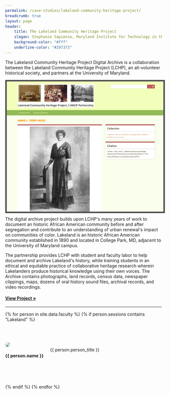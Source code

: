 ```yaml
---
permalink: /case-studies/lakeland-community-heritage-project/
breadcrumb: true
layout: page
header: 
    title: The Lakeland Community Heritage Project
    slogan: Stephanie Sapienza, Maryland Institute for Technology in the Humanities and Violetta Sharps Jones, local historian and genealogist
    background-color: "#fff"
    underline-color: "#297373"
---
```




The Lakeland Community Heritage Project Digital Archive is a collaboration between the Lakeland Community Heritage Project (LCHP), an all-volunteer historical society, and partners at the University of Maryland.

<img src="../../images/case-studies/Lakeland-screenshot1.png" style="float:left; border: 5px solid #555; margin-bottom: 10px;"/>

The digital archive project builds upon LCHP's many years of work to document an historic African American community before and after segregation and contribute to an understanding of urban renewal's impact on communities of color. Lakeland is an historic African American community established in 1890 and located in College Park, MD, adjacent to the University of Maryland campus. 

The partnership provides LCHP with student and faculty labor to help document and archive Lakeland's history, while training students in an ethical and equitable practice of collaborative heritage research wherein Lakelanders produce historical knowledge using their own voices. The Archive contains photographs, land records, census data, newspaper clippings, maps, dozens of oral history sound files, archival records, and video recordings. 

#### [View Project »](https://mith.umd.edu/research/lakeland/)  

---

{% for person in site.data.faculty %}
{% if person.sessions contains "Lakeland" %}

<div class="row" style="margin-top: 4rem; margin-bottom: 4rem; align-items: center;">

<div class="medium-4 columns" style="padding-right: 50px;">
    <img src="../../images/people/{{ person.img }}" style="max-width: 150px; border-radius: 50%;"/>
</div>

<div class="medium-8 columns">
    <h4 style="font-weight: bold;">{{ person.name }}</h4>
    {{ person.person_title }}    
</div>

</div>
{% endif %}
{% endfor %}